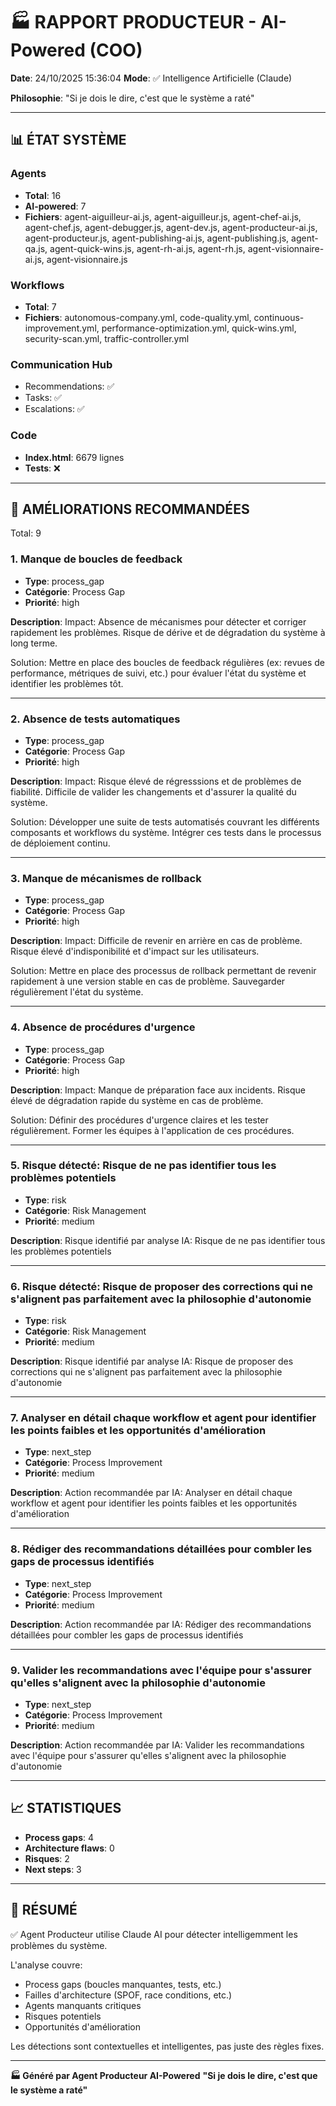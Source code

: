# 🏭 RAPPORT PRODUCTEUR - AI-Powered (COO)

**Date**: 24/10/2025 15:36:04
**Mode**: ✅ Intelligence Artificielle (Claude)

**Philosophie**: "Si je dois le dire, c'est que le système a raté"

---

## 📊 ÉTAT SYSTÈME

### Agents
- **Total**: 16
- **AI-powered**: 7
- **Fichiers**: agent-aiguilleur-ai.js, agent-aiguilleur.js, agent-chef-ai.js, agent-chef.js, agent-debugger.js, agent-dev.js, agent-producteur-ai.js, agent-producteur.js, agent-publishing-ai.js, agent-publishing.js, agent-qa.js, agent-quick-wins.js, agent-rh-ai.js, agent-rh.js, agent-visionnaire-ai.js, agent-visionnaire.js

### Workflows
- **Total**: 7
- **Fichiers**: autonomous-company.yml, code-quality.yml, continuous-improvement.yml, performance-optimization.yml, quick-wins.yml, security-scan.yml, traffic-controller.yml

### Communication Hub
- Recommendations: ✅
- Tasks: ✅
- Escalations: ✅

### Code
- **Index.html**: 6679 lignes
- **Tests**: ❌

---

## 🔧 AMÉLIORATIONS RECOMMANDÉES

Total: 9


### 1. Manque de boucles de feedback

- **Type**: process_gap
- **Catégorie**: Process Gap
- **Priorité**: high

**Description**:
Impact: Absence de mécanismes pour détecter et corriger rapidement les problèmes. Risque de dérive et de dégradation du système à long terme.

Solution: Mettre en place des boucles de feedback régulières (ex: revues de performance, métriques de suivi, etc.) pour évaluer l'état du système et identifier les problèmes tôt.

---

### 2. Absence de tests automatiques

- **Type**: process_gap
- **Catégorie**: Process Gap
- **Priorité**: high

**Description**:
Impact: Risque élevé de régresssions et de problèmes de fiabilité. Difficile de valider les changements et d'assurer la qualité du système.

Solution: Développer une suite de tests automatisés couvrant les différents composants et workflows du système. Intégrer ces tests dans le processus de déploiement continu.

---

### 3. Manque de mécanismes de rollback

- **Type**: process_gap
- **Catégorie**: Process Gap
- **Priorité**: high

**Description**:
Impact: Difficile de revenir en arrière en cas de problème. Risque élevé d'indisponibilité et d'impact sur les utilisateurs.

Solution: Mettre en place des processus de rollback permettant de revenir rapidement à une version stable en cas de problème. Sauvegarder régulièrement l'état du système.

---

### 4. Absence de procédures d'urgence

- **Type**: process_gap
- **Catégorie**: Process Gap
- **Priorité**: high

**Description**:
Impact: Manque de préparation face aux incidents. Risque élevé de dégradation rapide du système en cas de problème.

Solution: Définir des procédures d'urgence claires et les tester régulièrement. Former les équipes à l'application de ces procédures.

---

### 5. Risque détecté: Risque de ne pas identifier tous les problèmes potentiels

- **Type**: risk
- **Catégorie**: Risk Management
- **Priorité**: medium

**Description**:
Risque identifié par analyse IA: Risque de ne pas identifier tous les problèmes potentiels

---

### 6. Risque détecté: Risque de proposer des corrections qui ne s'alignent pas parfaitement avec la philosophie d'autonomie

- **Type**: risk
- **Catégorie**: Risk Management
- **Priorité**: medium

**Description**:
Risque identifié par analyse IA: Risque de proposer des corrections qui ne s'alignent pas parfaitement avec la philosophie d'autonomie

---

### 7. Analyser en détail chaque workflow et agent pour identifier les points faibles et les opportunités d'amélioration

- **Type**: next_step
- **Catégorie**: Process Improvement
- **Priorité**: medium

**Description**:
Action recommandée par IA: Analyser en détail chaque workflow et agent pour identifier les points faibles et les opportunités d'amélioration

---

### 8. Rédiger des recommandations détaillées pour combler les gaps de processus identifiés

- **Type**: next_step
- **Catégorie**: Process Improvement
- **Priorité**: medium

**Description**:
Action recommandée par IA: Rédiger des recommandations détaillées pour combler les gaps de processus identifiés

---

### 9. Valider les recommandations avec l'équipe pour s'assurer qu'elles s'alignent avec la philosophie d'autonomie

- **Type**: next_step
- **Catégorie**: Process Improvement
- **Priorité**: medium

**Description**:
Action recommandée par IA: Valider les recommandations avec l'équipe pour s'assurer qu'elles s'alignent avec la philosophie d'autonomie




---

## 📈 STATISTIQUES

- **Process gaps**: 4
- **Architecture flaws**: 0
- **Risques**: 2
- **Next steps**: 3

---

## 🎯 RÉSUMÉ

✅ Agent Producteur utilise Claude AI pour détecter intelligemment les problèmes du système.

L'analyse couvre:
- Process gaps (boucles manquantes, tests, etc.)
- Failles d'architecture (SPOF, race conditions, etc.)
- Agents manquants critiques
- Risques potentiels
- Opportunités d'amélioration

Les détections sont contextuelles et intelligentes, pas juste des règles fixes.

---

**🏭 Généré par Agent Producteur AI-Powered**
**"Si je dois le dire, c'est que le système a raté"**
